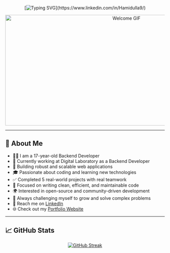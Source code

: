 <div align="center">

[![Typing SVG](https://readme-typing-svg.herokuapp.com?font=Fira+Code&pause=1000&color=00F700&center=true&vCenter=true&width=600&lines=👋+Assalomu+alaykum!;✨+Hamidulla+Nishonboyev+profiliga+xush+kelibsiz!;👨‍💻+Backend+developer+%7C+Python+%7C+Django;📍+From+Uzbekistan;🌟+Open+source+lover+and+problem+solver;🚀+Real+world+projects+completed:+5+and+counting;💼+Working+at+Digital+Laboratory;🔗+Visit+my+LinkedIn+profile+below!)](https://www.linkedin.com/in/Hamidulla9/)

<img width="750" height="350" src="https://user-images.githubusercontent.com/109679233/192133690-9e884a50-4b7c-41be-af04-a989947c455e.gif" alt="Welcome GIF" />

</div>

---

## 💫 About Me

- 👨‍💻 I am a 17-year-old Backend Developer  
- 🏢 Currently working at Digital Laboratory as a Backend Developer  
- 🔧 Building robust and scalable web applications  
- 🎓 Passionate about coding and learning new technologies  
- ✅ Completed 5 real-world projects with real teamwork  
- 🧼 Focused on writing clean, efficient, and maintainable code  
- 🌍 Interested in open-source and community-driven development  
- 🧠 Always challenging myself to grow and solve complex problems  
- 🔗 Reach me on [LinkedIn](@Hamidulla_Nishonboyev)  
- 🌐 Check out my [Portfolio Website](https://hamidulla9.github.io/)

---

## 📈 GitHub Stats

<div align="center">

[![GitHub Streak](https://github-readme-streak-stats.herokuapp.com?user=Hamidulla9&theme=highcontrast)](https://git.io/streak-stats)

</div>
